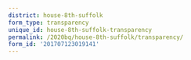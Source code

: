 ```yaml
---
district: house-8th-suffolk
form_type: transparency
unique_id: house-8th-suffolk-transparency
permalink: /2020bq/house-8th-suffolk/transparency/
form_id: '201707123019141'
---
```


